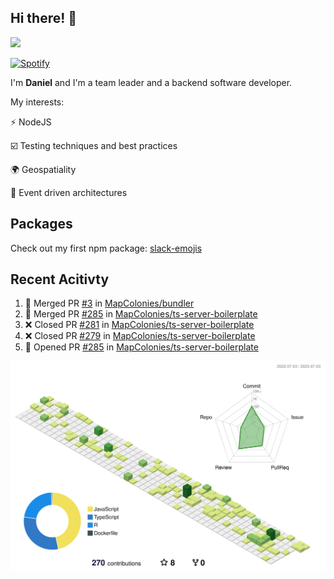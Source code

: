 ## Hi there! 👋

<p>
  <img src="https://github-readme-stats.vercel.app/api?username=syncush&theme=tokyonight">
</p>

[![Spotify](https://novatorem-rust.vercel.app/api/spotify)](https://open.spotify.com/user/syncush)

I'm **Daniel** and I'm a team leader and a backend software developer.

My interests:

⚡ NodeJS

☑️ Testing techniques and best practices

🌍 Geospatiality

🧠 Event driven architectures

## Packages
Check out my first npm package: [slack-emojis](https://www.npmjs.com/package/slack-emojis)

## Recent Acitivty
<!--START_SECTION:activity-->
1. 🎉 Merged PR [#3](https://github.com/MapColonies/bundler/pull/3) in [MapColonies/bundler](https://github.com/MapColonies/bundler)
2. 🎉 Merged PR [#285](https://github.com/MapColonies/ts-server-boilerplate/pull/285) in [MapColonies/ts-server-boilerplate](https://github.com/MapColonies/ts-server-boilerplate)
3. ❌ Closed PR [#281](https://github.com/MapColonies/ts-server-boilerplate/pull/281) in [MapColonies/ts-server-boilerplate](https://github.com/MapColonies/ts-server-boilerplate)
4. ❌ Closed PR [#279](https://github.com/MapColonies/ts-server-boilerplate/pull/279) in [MapColonies/ts-server-boilerplate](https://github.com/MapColonies/ts-server-boilerplate)
5. 💪 Opened PR [#285](https://github.com/MapColonies/ts-server-boilerplate/pull/285) in [MapColonies/ts-server-boilerplate](https://github.com/MapColonies/ts-server-boilerplate)
<!--END_SECTION:activity-->

![contrib](./profile-3d-contrib/profile-green-animate.svg)
